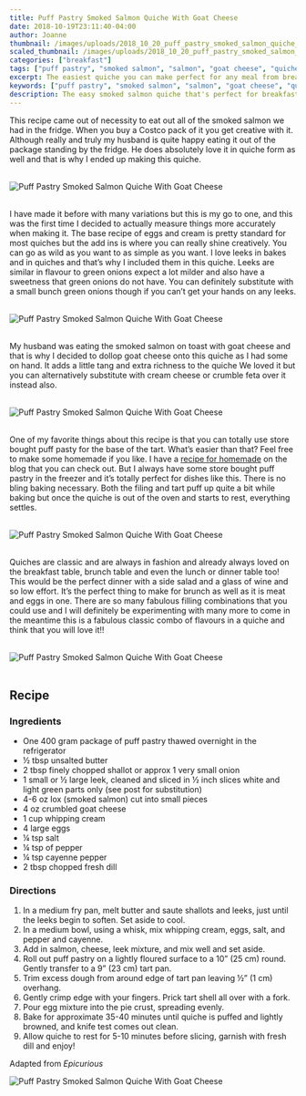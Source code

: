 ```yaml
---
title: Puff Pastry Smoked Salmon Quiche With Goat Cheese
date: 2018-10-19T23:11:40-04:00
author: Joanne
thumbnail: /images/uploads/2018_10_20_puff_pastry_smoked_salmon_quiche_with_goat_cheese_1.jpg
scaled_thumbnail: /images/uploads/2018_10_20_puff_pastry_smoked_salmon_quiche_with_goat_cheese_0.jpg
categories: ["breakfast"]
tags: ["puff pastry", "smoked salmon", "salmon", "goat cheese", "quiche"]
excerpt: The easiest quiche you can make perfect for any meal from breakfast, brunch, to dinner
keywords: ["puff pastry", "smoked salmon", "salmon", "goat cheese", "quiche"]
description: The easy smoked salmon quiche that's perfect for breakfast or dinner
---
```


This recipe came out of necessity to eat out all of the smoked salmon we had in the fridge. When you buy a Costco pack of it you get creative with it. Although really and truly my husband is quite happy eating it out of the package standing by the fridge. He does absolutely love it in quiche form as well and that is why I ended up making this quiche.
</br>
</br>

![Puff Pastry Smoked Salmon Quiche With Goat Cheese](/images/uploads/2018_10_20_puff_pastry_smoked_salmon_quiche_with_goat_cheese_2.jpg)
</br>
</br>

I have made it before with many variations but this is my go to one, and this was the first time I decided to actually measure things more accurately when making it. The base recipe of eggs and cream is pretty standard for most quiches but the add ins is where you can really shine creatively. You can go as wild as you want to as simple as you want. I love leeks in bakes and in quiches and that’s why I included them in this quiche. Leeks are similar in flavour to green onions expect a lot milder and also have a sweetness that green onions do not have. You can definitely substitute with a small bunch green onions though if you can’t get your hands on any leeks.
</br>
</br>

![Puff Pastry Smoked Salmon Quiche With Goat Cheese](/images/uploads/2018_10_20_puff_pastry_smoked_salmon_quiche_with_goat_cheese_3.jpg)
</br>
</br>

My husband was eating the smoked salmon on toast with goat cheese and that is why I decided to dollop goat cheese onto this quiche as I had some on hand. It adds a little tang and extra richness to the quiche We loved it but you can alternatively substitute with cream cheese or crumble feta over it instead also.
</br>
</br>

![Puff Pastry Smoked Salmon Quiche With Goat Cheese](/images/uploads/2018_10_20_puff_pastry_smoked_salmon_quiche_with_goat_cheese_4.jpg)
</br>
</br>

One of my favorite things about this recipe is that you can totally use store bought puff pasty for the base of the tart. What’s easier than that? Feel free to make some homemade if you like. I have a [recipe for homemade](https://www.oliveandmango.com/sausage-kale-and-mushroom-pot-pie/) on the blog that you can check out. But I always have some store bought puff pastry in the freezer and it’s totally perfect for dishes like this. There is no bling baking necessary. Both the filing and tart puff up quite a bit while baking but once the quiche is out of the oven and starts to rest, everything settles.
</br>
</br>

![Puff Pastry Smoked Salmon Quiche With Goat Cheese](/images/uploads/2018_10_20_puff_pastry_smoked_salmon_quiche_with_goat_cheese_5.jpg)
</br>
</br>

Quiches are classic and are always in fashion and already always loved on the breakfast table, brunch table and even the lunch or dinner table too! This would be the perfect dinner with a side salad and a glass of wine and so low effort. It’s the perfect thing to make for brunch as well as it is meat and eggs in one. There are so many fabulous filling combinations that you could use and I will definitely be experimenting with many more to come in the meantime this is a fabulous classic combo of flavours in a quiche and think that you will love it!!
</br>
</br>

![Puff Pastry Smoked Salmon Quiche With Goat Cheese](/images/uploads/2018_10_20_puff_pastry_smoked_salmon_quiche_with_goat_cheese_6.jpg)
</br>
</br>

## Recipe

### Ingredients

* One 400 gram package of puff pastry thawed overnight in the refrigerator
* &frac12; tbsp unsalted butter
* 2 tbsp finely chopped shallot or approx 1 very small onion
* 1 small or &frac12; large leek, cleaned and sliced in &frac12; inch slices white and light green parts only (see post for substitution)
* 4-6 oz lox (smoked salmon) cut into small pieces
* 4 oz crumbled goat cheese
* 1 cup whipping cream
* 4 large eggs
* &frac14; tsp salt
* &frac14; tsp of pepper
* &frac14; tsp cayenne pepper
* 2 tbsp chopped fresh dill

### Directions

1. In a medium fry pan, melt butter and saute shallots and leeks, just until the leeks begin to soften. Set aside to cool. 
2. In a medium bowl, using a whisk, mix whipping cream, eggs, salt, and pepper and cayenne. 
3. Add in salmon, cheese, leek mixture, and mix well and set aside.
4. Roll out puff pastry on a lightly floured surface to a 10” (25 cm) round. Gently transfer to a 9” (23 cm) tart pan. 
5. Trim excess dough from around edge of tart pan leaving ½” (1 cm) overhang. 
6. Gently crimp edge with your fingers. Prick tart shell all over with a fork.
7. Pour egg mixture into the pie crust, spreading evenly. 
8. Bake for approximate 35-40 minutes until quiche is puffed and lightly browned, and knife test comes out clean. 
9. Allow quiche to rest for 5-10 minutes before slicing, garnish with fresh dill and enjoy!

Adapted from _Epicurious_
</br>

![Puff Pastry Smoked Salmon Quiche With Goat Cheese](/images/uploads/2018_10_20_puff_pastry_smoked_salmon_quiche_with_goat_cheese_7.jpg)
